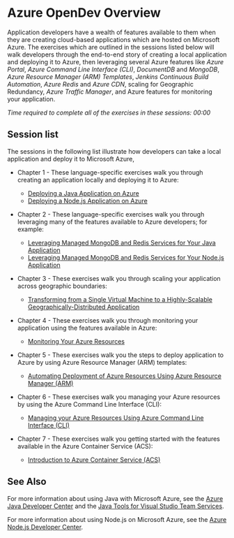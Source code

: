 # Azure OpenDev Overview

Application developers have a wealth of features available to them when they are creating cloud-based applications which are hosted on Microsoft Azure. The exercises which are outlined in the sessions listed below will walk developers through the end-to-end story of creating a local application and deploying it to Azure, then leveraging several Azure features like *Azure Portal*, *Azure Command Line Interface (CLI)*, *DocumentDB* and *MongoDB*, *Azure Resource Manager (ARM) Templates*, *Jenkins Continuous Build Automation*, *Azure Redis* and *Azure CDN*, scaling for Geographic Redundancy, *Azure Traffic Manager*, and Azure features for monitoring your application.

*Time required to complete all of the exercises in these sessions: 00:00*

## Session list

The sessions in the following list illustrate how developers can take a local application and deploy it to Microsoft Azure, 

* Chapter 1 - These language-specific exercises walk you through creating an application locally and deploying it to Azure:
  * [Deploying a Java Application on Azure][Chapter1Java]
  * [Deploying a Node.js Application on Azure][Chapter1Node]

* Chapter 2 - These language-specific exercises walk you through leveraging many of the features available to Azure developers; for example:
  * [Leveraging Managed MongoDB and Redis Services for Your Java Application][Chapter2Java]
  * [Leveraging Managed MongoDB and Redis Services for Your Node.js Application][Chapter2Node]

* Chapter 3 - These exercises walk you through scaling your application across geographic boundaries:
  * [Transforming from a Single Virtual Machine to a Highly-Scalable Geographically-Distributed Application][Chapter3]

* Chapter 4 - These exercises walk you through monitoring your application using the features available in Azure:
  * [Monitoring Your Azure Resources][Chapter4]

* Chapter 5 - These exercises walk you the steps to deploy application to Azure by using Azure Resource Manager (ARM) templates:
  * [Automating Deployment of Azure Resources Using Azure Resource Manager (ARM)][Chapter5]

* Chapter 6 - These exercises walk you managing your Azure resources by using the Azure Command Line Interface (CLI):
  * [Managing your Azure Resources Using Azure Command Line Interface (CLI)][Chapter6]

* Chapter 7 - These exercises walk you getting started with the features available in the Azure Container Service (ACS):
  * [Introduction to Azure Container Service (ACS)][Chapter7]

## See Also

For more information about using Java with Microsoft Azure, see the [Azure Java Developer Center] and the [Java Tools for Visual Studio Team Services].

For more information about using Node.js on Microsoft Azure, see the [Azure Node.js Developer Center].

<!-- URL List -->

[Azure Java Developer Center]: https://azure.microsoft.com/develop/java/
[Java Tools for Visual Studio Team Services]: https://java.visualstudio.com/
[Azure Node.js Developer Center]: https://azure.microsoft.com/develop/nodejs/

[Overview]: ./README.md
[Chapter1Java]: ./chapter-1b-deploying-a-java-app-on-azure.md
[Chapter1Node]: ./chapter-1a-deploying-a-node.js-app-on-azure.md
[Chapter2Java]: ./chapter-2b-leveraging-managed-mongodb-and-redis-services-for-your-java-app.md
[Chapter2Node]: ./chapter-2a-leveraging-managed-mongodb-and-redis-services-for-your-node.js-app.md
[Chapter3]: ./chapter-3-transforming-from-a-single-vm-to-a-highly-scalable-geo-distributed-app.md
[Chapter4]: ./chapter-4-monitoring-your-azure-resources.md
[Chapter5]: ./chapter-5-automating-deployment-of-azure-resources-using-azure-resource-manager.md
[Chapter6]: ./chapter-6-managing-your-azure-resources-using-azure-cli.md
[Chapter7]: ./chapter-7-introduction-to-azure-container-service.md

<!-- IMG List -->
